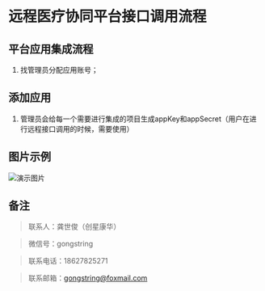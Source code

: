 #   远程医疗协同平台接口调用流程


##  平台应用集成流程

1.  找管理员分配应用账号；

##  添加应用

1.  管理员会给每一个需要进行集成的项目生成appKey和appSecret（用户在进行远程接口调用的时候，需要使用）


##  图片示例

![演示图片](/image/dev/demo.jpg)

##   备注

>   联系人：龚世俊（创星康华）

>   微信号：gongstring

>   联系电话：18627825271

>   联系邮箱：gongstring@foxmail.com